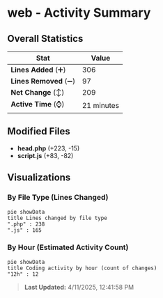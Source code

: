# web - Activity Summary 

## Overall Statistics

| Stat                   | Value                                                             |
| ---------------------- | ----------------------------------------------------------------- |
| **Lines Added** (➕)   | 306                                          |
| **Lines Removed** (➖) | 97                                        |
| **Net Change** (↕)    | 209                |
| **Active Time** (⌚)   | 21 minutes |


## Modified Files
- **head.php** (+223, -15)
- **script.js** (+83, -82)

## Visualizations

### By File Type (Lines Changed)

```mermaid
pie showData
title Lines changed by file type
".php" : 238
".js" : 165
```

### By Hour (Estimated Activity Count)

```mermaid
pie showData
title Coding activity by hour (count of changes)
"12h" : 12
```


> **Last Updated:** 4/11/2025, 12:41:58 PM